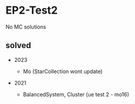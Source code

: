 # EP2-Test2

No MC solutions

## solved

- 2023
  - Mo (StarCollection wont update)

- 2021
  - BalancedSystem, Cluster (ue test 2 - mo16)

